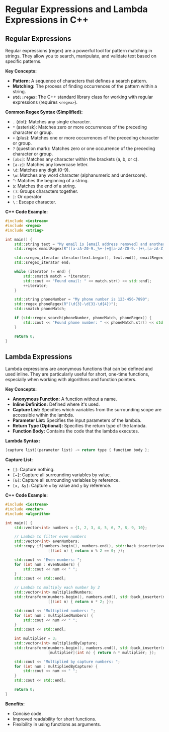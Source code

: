 # Regular Expressions and Lambda Expressions in C++

## Regular Expressions

Regular expressions (regex) are a powerful tool for pattern matching in strings. They allow you to search, manipulate, and validate text based on specific patterns.

**Key Concepts:**

* **Pattern:** A sequence of characters that defines a search pattern.
* **Matching:** The process of finding occurrences of the pattern within a string.
* **`std::regex`:** The C++ standard library class for working with regular expressions (requires `<regex>`).

**Common Regex Syntax (Simplified):**

* `.` (dot): Matches any single character.
* `*` (asterisk): Matches zero or more occurrences of the preceding character or group.
* `+` (plus): Matches one or more occurrences of the preceding character or group.
* `?` (question mark): Matches zero or one occurrence of the preceding character or group.
* `[abc]`: Matches any character within the brackets (a, b, or c).
* `[a-z]`: Matches any lowercase letter.
* `\d`: Matches any digit (0-9).
* `\w`: Matches any word character (alphanumeric and underscore).
* `^`: Matches the beginning of a string.
* `$`: Matches the end of a string.
* `()`: Groups characters together.
* `|`: Or operator
* `\` : Escape character.

**C++ Code Example:**

```cpp
#include <iostream>
#include <regex>
#include <string>

int main() {
    std::string text = "My email is [email address removed] and another email is [email address removed].";
    std::regex emailRegex(R"([a-zA-Z0-9._%+-]+@[a-zA-Z0-9.-]+\.[a-zA-Z]{2,})");

    std::sregex_iterator iterator(text.begin(), text.end(), emailRegex);
    std::sregex_iterator end;

    while (iterator != end) {
        std::smatch match = *iterator;
        std::cout << "Found email: " << match.str() << std::endl;
        ++iterator;
    }

    std::string phoneNumber = "My phone number is 123-456-7890";
    std::regex phoneRegex(R"(\d{3}-\d{3}-\d{4})");
    std::smatch phoneMatch;

    if (std::regex_search(phoneNumber, phoneMatch, phoneRegex)) {
        std::cout << "Found phone number: " << phoneMatch.str() << std::endl;
    }

    return 0;
}
```

## Lambda Expressions

Lambda expressions are anonymous functions that can be defined and used inline. They are particularly useful for short, one-time functions, especially when working with algorithms and function pointers.

**Key Concepts:**

* **Anonymous Function:** A function without a name.
* **Inline Definition:** Defined where it's used.
* **Capture List:** Specifies which variables from the surrounding scope are accessible within the lambda.
* **Parameter List:** Specifies the input parameters of the lambda.
* **Return Type (Optional):** Specifies the return type of the lambda.
* **Function Body:** Contains the code that the lambda executes.

**Lambda Syntax:**

```cpp
[capture list](parameter list) -> return type { function body };
```

**Capture List:**

* `[]`: Capture nothing.
* `[=]`: Capture all surrounding variables by value.
* `[&]`: Capture all surrounding variables by reference.
* `[x, &y]`: Capture `x` by value and `y` by reference.

**C++ Code Example:**

```cpp
#include <iostream>
#include <vector>
#include <algorithm>

int main() {
    std::vector<int> numbers = {1, 2, 3, 4, 5, 6, 7, 8, 9, 10};

    // Lambda to filter even numbers
    std::vector<int> evenNumbers;
    std::copy_if(numbers.begin(), numbers.end(), std::back_inserter(evenNumbers),
                   [](int n) { return n % 2 == 0; });

    std::cout << "Even numbers: ";
    for (int num : evenNumbers) {
        std::cout << num << " ";
    }
    std::cout << std::endl;

    // Lambda to multiply each number by 2
    std::vector<int> multipliedNumbers;
    std::transform(numbers.begin(), numbers.end(), std::back_inserter(multipliedNumbers),
                   [](int n) { return n * 2; });

    std::cout << "Multiplied numbers: ";
    for (int num : multipliedNumbers) {
        std::cout << num << " ";
    }
    std::cout << std::endl;

    int multiplier = 3;
    std::vector<int> multipliedByCapture;
    std::transform(numbers.begin(), numbers.end(), std::back_inserter(multipliedByCapture),
                   [multiplier](int n) { return n * multiplier; });

    std::cout << "Multiplied by capture numbers: ";
    for (int num : multipliedByCapture) {
        std::cout << num << " ";
    }
    std::cout << std::endl;

    return 0;
}
```

**Benefits:**

* Concise code.
* Improved readability for short functions.
* Flexibility in using functions as arguments.
